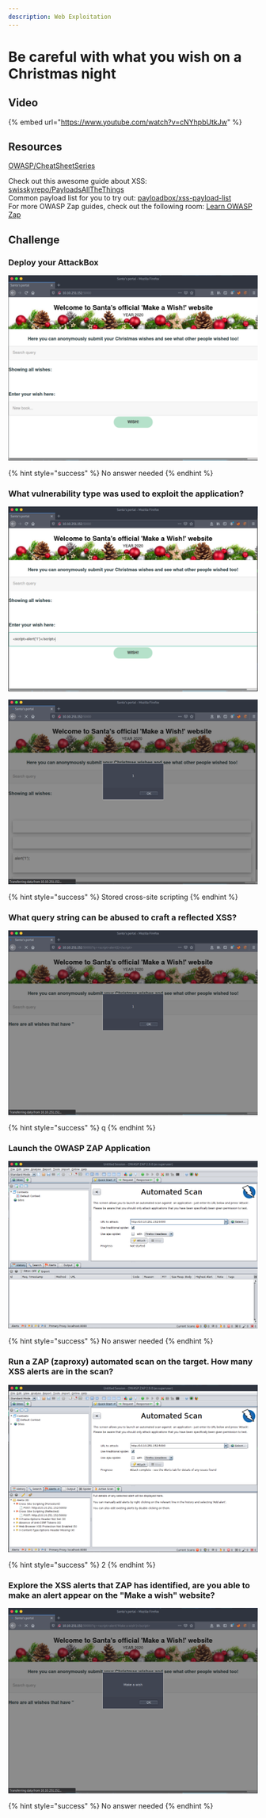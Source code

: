 ```yaml
---
description: Web Exploitation
---
```


# Be careful with what you wish on a Christmas night

## Video

{% embed url="https://www.youtube.com/watch?v=cNYhpbUtkJw" %}

## Resources

[OWASP/CheatSheetSeries](https://github.com/OWASP/CheatSheetSeries/blob/master/cheatsheets/Input_Validation_Cheat_Sheet.md)

Check out this awesome guide about XSS: [swisskyrepo/PayloadsAllTheThings](https://github.com/swisskyrepo/PayloadsAllTheThings/tree/master/XSS%20Injection)  
 Common payload list for you to try out: [payloadbox/xss-payload-list](https://github.com/payloadbox/xss-payload-list)  
 For more OWASP Zap guides, check out the following room: [Learn OWASP Zap](https://tryhackme.com/room/learnowaspzap)

## Challenge

### Deploy your AttackBox

![](../.gitbook/assets/image%20%2859%29.png)

{% hint style="success" %}
No answer needed
{% endhint %}

### What vulnerability type was used to exploit the application?

![](../.gitbook/assets/image%20%2884%29.png)

![](../.gitbook/assets/image%20%2846%29.png)

{% hint style="success" %}
Stored cross-site scripting
{% endhint %}

### What query string can be abused to craft a reflected XSS?

![](../.gitbook/assets/image%20%285%29.png)

{% hint style="success" %}
q
{% endhint %}

### Launch the OWASP ZAP Application

![](../.gitbook/assets/image%20%2827%29.png)

{% hint style="success" %}
No answer needed
{% endhint %}

### Run a ZAP \(zaproxy\) automated scan on the target. How many XSS alerts are in the scan?

![](../.gitbook/assets/image%20%2834%29.png)

{% hint style="success" %}
2
{% endhint %}

### Explore the XSS alerts that ZAP has identified, are you able to make an alert appear on the "Make a wish" website?

![](../.gitbook/assets/image%20%2863%29.png)

{% hint style="success" %}
No answer needed
{% endhint %}

